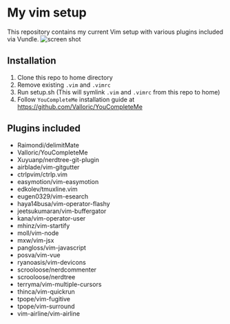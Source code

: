 # My vim setup
This repository contains my current Vim setup with various plugins included via Vundle.
![screen shot](http://i.imgur.com/kAlHMCp.png "Screenshot")

## Installation
1. Clone this repo to home directory
2. Remove existing `.vim` and `.vimrc`
3. Run setup.sh (This will symlink `.vim` and `.vimrc` from this repo to home)
4. Follow `YouCompleteMe` installation guide at https://github.com/Valloric/YouCompleteMe

## Plugins included
- Raimondi/delimitMate
- Valloric/YouCompleteMe
- Xuyuanp/nerdtree-git-plugin
- airblade/vim-gitgutter
- ctrlpvim/ctrlp.vim
- easymotion/vim-easymotion
- edkolev/tmuxline.vim
- eugen0329/vim-esearch
- haya14busa/vim-operator-flashy
- jeetsukumaran/vim-buffergator
- kana/vim-operator-user
- mhinz/vim-startify
- moll/vim-node
- mxw/vim-jsx
- pangloss/vim-javascript
- posva/vim-vue
- ryanoasis/vim-devicons
- scrooloose/nerdcommenter
- scrooloose/nerdtree
- terryma/vim-multiple-cursors
- thinca/vim-quickrun
- tpope/vim-fugitive
- tpope/vim-surround
- vim-airline/vim-airline

